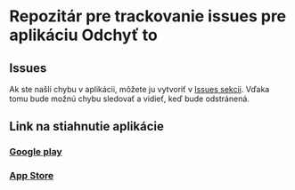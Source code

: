 # Repozitár pre trackovanie issues pre aplikáciu Odchyť to
## Issues
Ak ste našli chybu v aplikácii, môžete ju vytvoriť v [Issues sekcii](https://github.com/alim971/odchytto-issues/issues). Vďaka tomu bude možnú chybu sledovať a vidieť, keď bude odstránená.
## Link na stiahnutie aplikácie
### [Google play](https://play.google.com/store/apps/details?id=cz.catchit)

### [App Store](https://apps.apple.com/us/app/odchy%C5%A5-to/id1619323306)
